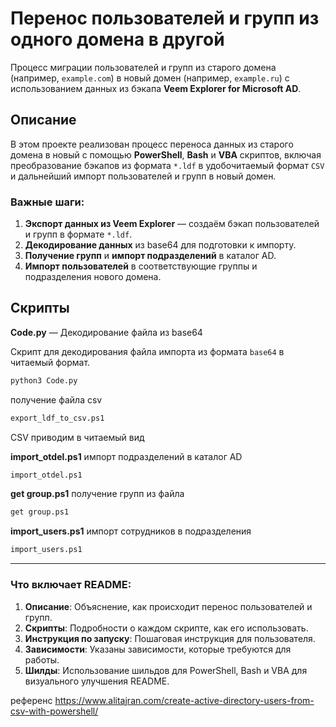 # Перенос пользователей и групп из одного домена в другой

Процесс миграции пользователей и групп из старого домена (например, `example.com`) в новый домен (например, `example.ru`) с использованием данных из бэкапа **Veem Explorer for Microsoft AD**.

## Описание

В этом проекте реализован процесс переноса данных из старого домена в новый с помощью **PowerShell**, **Bash** и **VBA** скриптов, включая преобразование бэкапов из формата `*.ldf` в удобочитаемый формат `CSV` и дальнейший импорт пользователей и групп в новый домен.

### Важные шаги:
1. **Экспорт данных из Veem Explorer** — создаём бэкап пользователей и групп в формате `*.ldf`.
2. **Декодирование данных** из base64 для подготовки к импорту.
3. **Получение групп** и **импорт подразделений** в каталог AD.
4. **Импорт пользователей** в соответствующие группы и подразделения нового домена.

## Скрипты

**Code.py** — Декодирование файла из base64

Скрипт для декодирования файла импорта из формата `base64` в читаемый формат.

```bash
python3 Code.py 
```
получение файла  csv 

```bash
export_ldf_to_csv.ps1 
```

CSV приводим в читаемый вид 

**import_otdel.ps1** импорт  подразделений в каталог AD 
```bash
import_otdel.ps1 
```
**get group.ps1** получение  групп  из файла 
```bash
get group.ps1 
```
**import_users.ps1**  импорт сотрудников в подразделения 
```bash
import_users.ps1
```


---

### Что включает README:
1. **Описание**: Объяснение, как происходит перенос пользователей и групп.
2. **Скрипты**: Подробности о каждом скрипте, как его использовать.
3. **Инструкция по запуску**: Пошаговая инструкция для пользователя.
4. **Зависимости**: Указаны зависимости, которые требуются для работы.
5. **Шилды**: Использование шильдов для PowerShell, Bash и VBA для визуального улучшения README.



референс 
https://www.alitajran.com/create-active-directory-users-from-csv-with-powershell/

